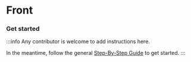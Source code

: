 # Front

### Get started

:::info
Any contributor is welcome to add instructions here. 

In the meantime, follow the general [Step-By-Step Guide](../reference/guide.md) to get started. 
:::